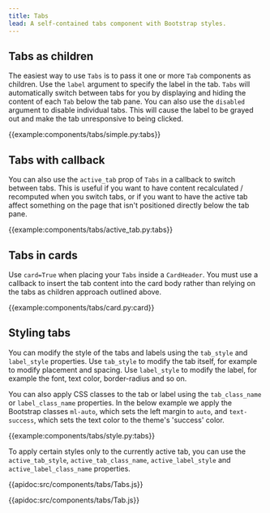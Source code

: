 ```yaml
---
title: Tabs
lead: A self-contained tabs component with Bootstrap styles.
---
```


## Tabs as children

The easiest way to use `Tabs` is to pass it one or more `Tab` components as children. Use the `label` argument to specify the label in the tab. `Tabs` will automatically switch between tabs for you by displaying and hiding the content of each `Tab` below the tab pane. You can also use the `disabled` argument to disable individual tabs. This will cause the label to be grayed out and make the tab unresponsive to being clicked.

{{example:components/tabs/simple.py:tabs}}

## Tabs with callback

You can also use the `active_tab` prop of `Tabs` in a callback to switch between tabs. This is useful if you want to have content recalculated / recomputed when you switch tabs, or if you want to have the active tab affect something on the page that isn't positioned directly below the tab pane.

{{example:components/tabs/active_tab.py:tabs}}

## Tabs in cards

Use `card=True` when placing your `Tabs` inside a `CardHeader`. You must use a callback to insert the tab content into the card body rather than relying on the tabs as children approach outlined above.

{{example:components/tabs/card.py:card}}

## Styling tabs

You can modify the style of the tabs and labels using the `tab_style` and `label_style` properties. Use `tab_style` to modify the tab itself, for example to modify placement and spacing. Use `label_style` to modify the label, for example the font, text color, border-radius and so on.

You can also apply CSS classes to the tab or label using the `tab_class_name` or `label_class_name` properties. In the below example we apply the Bootstrap classes `ml-auto`, which sets the left margin to `auto`, and `text-success`, which sets the text color to the theme's 'success' color.

{{example:components/tabs/style.py:tabs}}

To apply certain styles only to the currently active tab, you can use the `active_tab_style`, `active_tab_class_name`, `active_label_style` and `active_label_class_name` properties.

{{apidoc:src/components/tabs/Tabs.js}}

{{apidoc:src/components/tabs/Tab.js}}
